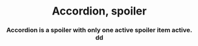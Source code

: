 <h1 align="center">Accordion, spoiler</h1>
<h3 align="center">Accordion is a spoiler with only one active spoiler item active. dd</h3>